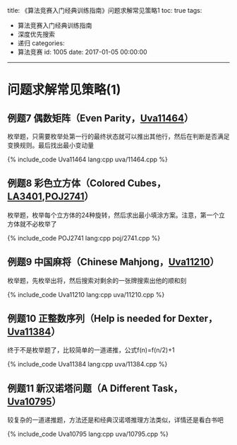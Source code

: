 title: 《算法竞赛入门经典训练指南》问题求解常见策略1
toc: true
tags:
  - 算法竞赛入门经典训练指南
  - 深度优先搜索
  - 递归
categories:
  - 算法竞赛
id: 1005
date: 2017-01-05 00:00:00
---

# 问题求解常见策略(1)

## 例题7 偶数矩阵（Even Parity，[Uva11464](http://uva.onlinejudge.org/index.php?option=com_onlinejudge&Itemid=8&page=show_problem&problem=2459 "11464 - Even Parity")）

枚举题，只需要枚举处第一行的最终状态就可以推出其他行，然后在判断是否满足变换规则。最后找出最小变动量

{% include_code Uva11464 lang:cpp uva/11464.cpp %}

<!--more-->

## 例题8 彩色立方体（Colored Cubes，[LA3401](https://icpcarchive.ecs.baylor.edu/index.php?option=com_onlinejudge&Itemid=8&page=show_problem&problem=1402 "3401 - Colored Cubes"),[POJ2741](http://poj.org/problem?id=2741 "POJ2741 - Colored Cubes")）

枚举题，枚举每个立方体的24种旋转，然后求出最小填涂方案。注意，第一个立方体就不必枚举了

{% include_code POJ2741 lang:cpp poj/2741.cpp %}

## 例题9 中国麻将（Chinese Mahjong，[Uva11210](http://uva.onlinejudge.org/index.php?option=com_onlinejudge&Itemid=8&page=show_problem&problem=2151 "11210 - Chinese Mahjong")）

枚举题，先枚举出将，然后搜索对剩余的一张牌搜索出他的顺和刻

{% include_code Uva11210 lang:cpp uva/11210.cpp %}

## 例题10 正整数序列（Help is needed for Dexter，[Uva11384](http://uva.onlinejudge.org/index.php?option=com_onlinejudge&Itemid=8&page=show_problem&problem=2379 "11384 - Help is needed for Dexter")）

终于不是枚举题了，比较简单的一道递推，公式f(n)=f(n/2)+1

{% include_code Uva11384 lang:cpp uva/11384.cpp %}

## 例题11 新汉诺塔问题（A Different Task，[Uva10795](http://uva.onlinejudge.org/index.php?option=com_onlinejudge&Itemid=8&page=show_problem&problem=1736 "10795 - A Different Task")）

较复杂的一道递推题，方法还是和经典汉诺塔推理方法类似，详情还是看白书吧

{% include_code Uva10795 lang:cpp uva/10795.cpp %}